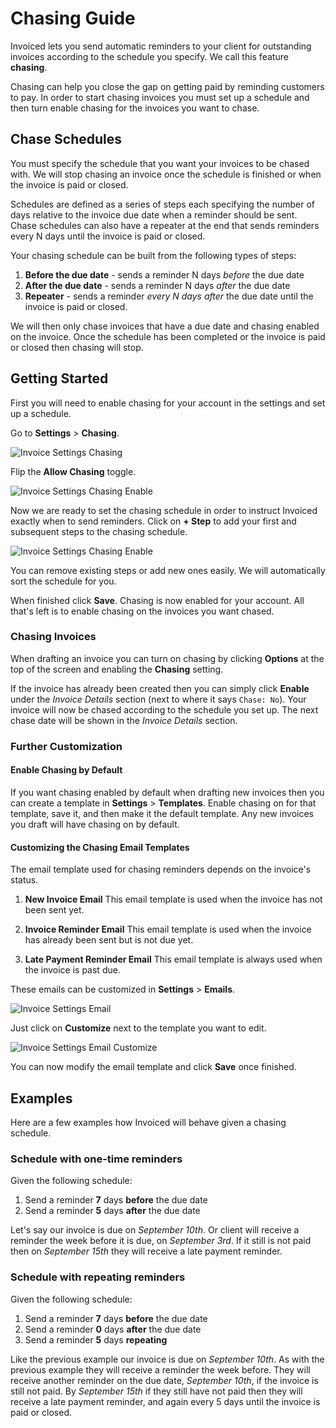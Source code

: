# Chasing Guide

Invoiced lets you send automatic reminders to your client for outstanding invoices according to the schedule you specify. We call this feature **chasing**.

Chasing can help you close the gap on getting paid by reminding customers to pay. In order to start chasing invoices you must set up a schedule and then turn enable chasing for the invoices you want to chase.

## Chase Schedules

You must specify the schedule that you want your invoices to be chased with. We will stop chasing an invoice once the schedule is finished or when the invoice is paid or closed.

Schedules are defined as a series of steps each specifying the number of days relative to the invoice due date when a reminder should be sent. Chase schedules can also have a repeater at the end that sends reminders every N days until the invoice is paid or closed.

Your chasing schedule can be built from the following types of steps:

1. **Before the due date** - sends a reminder N days *before* the due date
2. **After the due date** - sends a reminder N days *after* the due date
3. **Repeater** - sends a reminder *every N days after* the due date until the invoice is paid or closed.

We will then only chase invoices that have a due date and chasing enabled on the invoice. Once the schedule has been completed or the invoice is paid or closed then chasing will stop.

## Getting Started

First you will need to enable chasing for your account in the settings and set up a schedule.

Go to **Settings** > **Chasing**.

![Invoice Settings Chasing](../img/invoice-setting-chasing.png)

Flip the **Allow Chasing** toggle.

![Invoice Settings Chasing Enable](../img/invoice-setting-chasing-enable.png)

Now we are ready to set the chasing schedule in order to instruct Invoiced exactly when to send reminders. Click on **+ Step** to add your first and subsequent steps to the chasing schedule.

![Invoice Settings Chasing Enable](../img/invoice-setting-chasing-add-step.png)

You can remove existing steps or add new ones easily. We will automatically sort the schedule for you.

When finished click **Save**. Chasing is now enabled for your account. All that's left is to enable chasing on the invoices you want chased.

### Chasing Invoices

When drafting an invoice you can turn on chasing by clicking **Options** at the top of the screen and enabling the **Chasing** setting.

If the invoice has already been created then you can simply click **Enable** under the *Invoice Details* section (next to where it says `Chase: No`). Your invoice will now be chased according to the schedule you set up. The next chase date will be shown in the *Invoice Details* section.

### Further Customization

#### Enable Chasing by Default

If you want chasing enabled by default when drafting new invoices then you can create a template in **Settings** > **Templates**. Enable chasing on for that template, save it, and then make it the default template. Any new invoices you draft will have chasing on by default.

#### Customizing the Chasing Email Templates

The email template used for chasing reminders depends on the invoice's status.

1. **New Invoice Email**
   This email template is used when the invoice has not been sent yet.

2. **Invoice Reminder Email**
   This email template is used when the invoice has already been sent but is not due yet.

3. **Late Payment Reminder Email**
   This email template is always used when the invoice is past due.

These emails can be customized in **Settings** > **Emails**.

![Invoice Settings Email](../img/invoice-setting-emails.png)

Just click on **Customize** next to the template you want to edit.

![Invoice Settings Email Customize](../img/invoice-setting-emails-customize.png)

You can now modify the email template and click **Save** once finished.

## Examples

Here are a few examples how Invoiced will behave given a chasing schedule.

### Schedule with one-time reminders

Given the following schedule:

1. Send a reminder **7** days **before** the due date
2. Send a reminder **5** days **after** the due date

Let's say our invoice is due on *September 10th*. Or client will receive a reminder the week before it is due, on *September 3rd*. If it still is not paid then on *September 15th* they will receive a late payment reminder.

### Schedule with repeating reminders

Given the following schedule:

1. Send a reminder **7** days **before** the due date
1. Send a reminder **0** days **after** the due date
2. Send a reminder **5** days **repeating**

Like the previous example our invoice is due on *September 10th*. As with the previous example they will receive a reminder the week before. They will receive another reminder on the due date, *September 10th*, if the invoice is still not paid. By *September 15th* if they still have not paid then they will receive a late payment reminder, and again every 5 days until the invoice is paid or closed.
